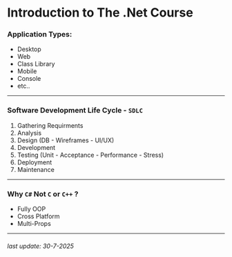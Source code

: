 # Introduction to The .Net Course

### Application Types:
- Desktop
- Web
- Class Library
- Mobile
- Console
- etc..

---

### Software Development Life Cycle - `SDLC`
1. Gathering Requirments
2. Analysis
3. Design (DB - Wireframes - UI/UX)
4. Development
5. Testing (Unit - Acceptance - Performance - Stress)
6. Deployment
7. Maintenance

---

### Why `C#` Not `C` or `C++` ?
- Fully OOP
- Cross Platform
- Multi-Props

---

###### last update: 30-7-2025